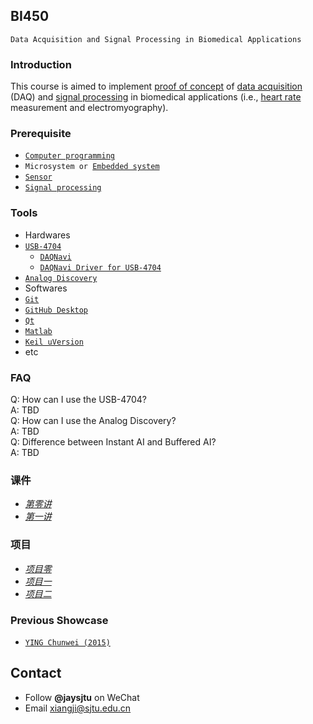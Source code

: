 ## BI450
`Data Acquisition and Signal Processing in Biomedical Applications`
### Introduction
This course is aimed to implement [proof of concept](https://en.wikipedia.org/wiki/Proof_of_concept) of [data acquisition](https://en.wikipedia.org/wiki/Data_acquisition) (DAQ) and [signal processing](https://en.wikipedia.org/wiki/Signal_processing) in biomedical applications (i.e., [heart rate](https://en.wikipedia.org/wiki/Heart_rate) measurement and electromyography).
### Prerequisite
* [`Computer programming`](https://en.wikipedia.org/wiki/Computer_programming)
* `Microsystem or `[`Embedded system`](https://en.wikipedia.org/wiki/Embedded_system)
* [`Sensor`](https://en.wikipedia.org/wiki/Sensor)
* [`Signal processing`](https://en.wikipedia.org/wiki/Signal_processing)  

### Tools
* Hardwares  
 * [`USB-4704`](http://www.advantech.com.cn/products/1-2mlkno/usb-4704/mod_4d0800cc-f6fd-402a-9782-24cd0ffdaf42)
    * [`DAQNavi`](http://support.advantech.com/Support/DownloadSRDetail_New.aspx?SR_ID=1-13L33UP&Doc_Source=Download)
    * [`DAQNavi Driver for USB-4704`](http://support.advantech.com/Support/DownloadSRDetail_New.aspx?SR_ID=1-IM07EN&Doc_Source=Download)
 * [`Analog Discovery`](https://reference.digilentinc.com/reference/instrumentation/analog-discovery/start?redirect=1id=analog_discovery/analog_discovery)
* Softwares  
 * [`Git`](https://guides.github.com/activities/hello-world/)
 * [`GitHub Desktop`](https://desktop.github.com/)
 * [`Qt`](http://www.qt.io/)
 * [`Matlab`](https://en.wikipedia.org/wiki/MATLAB)
 * [`Keil uVersion`](http://www.keil.com/download/product/)
 * etc

### FAQ
Q: How can I use the USB-4704?  
A: TBD  
Q: How can I use the Analog Discovery?  
A: TBD  
Q: Difference between Instant AI and Buffered AI?  
A: TBD  

### 课件
* [*第零讲*](https://github.com/SJTUCourse/BI450/blob/master/Lectures/2017%20Fall/Lecture%200/Lecture%200.ppt)
* [*第一讲*](https://github.com/SJTUCourse/BI450/blob/master/Lectures/2017%20Fall/Lecture%201/Lecture%201.ppt)


### 项目
* [*项目零*](https://github.com/SJTUCourse/BI450/blob/master/Projects/2017%20Fall/%E9%A1%B9%E7%9B%AE%E9%9B%B6.pdf)
* [*项目一*](https://github.com/SJTUCourse/BI450/blob/master/Projects/2017%20Fall/%E9%A1%B9%E7%9B%AE%E4%B8%80.pdf)
* [*项目二*](https://github.com/SJTUCourse/BI450/blob/master/Projects/2017%20Fall/项目二.pdf)


### Previous Showcase
* [`YING Chunwei (2015)`](http://v.youku.com/v_show/id_XMTM3NDI3NjA4OA==.html?from=s1.8-1-1.2)

## Contact
* Follow **@jaysjtu** on WeChat
* Email [xiangji@sjtu.edu.cn](mailto:xiangji@sjtu.edu.cn)
